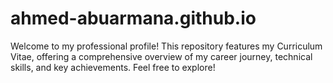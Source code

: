 # ahmed-abuarmana.github.io
Welcome to my professional profile! This repository features my Curriculum Vitae, offering a comprehensive overview of my career journey, technical skills, and key achievements. Feel free to explore!
